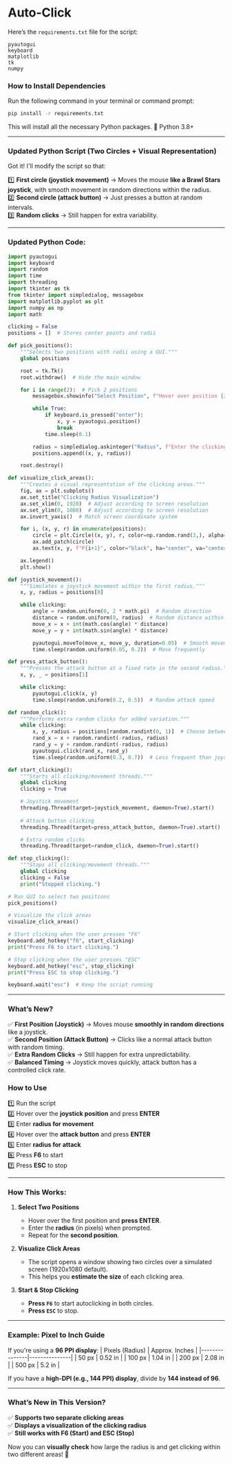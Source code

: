 # Auto-Click
Here’s the `requirements.txt` file for the script:

```
pyautogui
keyboard
matplotlib
tk
numpy
```

### **How to Install Dependencies**
Run the following command in your terminal or command prompt:
```bash
pip install -r requirements.txt
```

This will install all the necessary Python packages. 🚀
Python 3.8+

---


### **Updated Python Script (Two Circles + Visual Representation)**
Got it! I'll modify the script so that:  

1️⃣ **First circle (joystick movement)** → Moves the mouse **like a Brawl Stars joystick**, with smooth movement in random directions within the radius.  
2️⃣ **Second circle (attack button)** → Just presses a button at random intervals.  
3️⃣ **Random clicks** → Still happen for extra variability.  

---

### **Updated Python Code:**
```python
import pyautogui
import keyboard
import random
import time
import threading
import tkinter as tk
from tkinter import simpledialog, messagebox
import matplotlib.pyplot as plt
import numpy as np
import math

clicking = False
positions = []  # Stores center points and radii

def pick_positions():
    """Selects two positions with radii using a GUI."""
    global positions

    root = tk.Tk()
    root.withdraw()  # Hide the main window

    for i in range(2):  # Pick 2 positions
        messagebox.showinfo("Select Position", f"Hover over position {i+1} and press ENTER")

        while True:
            if keyboard.is_pressed("enter"):
                x, y = pyautogui.position()
                break
            time.sleep(0.1)

        radius = simpledialog.askinteger("Radius", f"Enter the clicking radius for Position {i+1} (px):", minvalue=1)
        positions.append((x, y, radius))

    root.destroy()

def visualize_click_areas():
    """Creates a visual representation of the clicking areas."""
    fig, ax = plt.subplots()
    ax.set_title("Clicking Radius Visualization")
    ax.set_xlim(0, 1920)  # Adjust according to screen resolution
    ax.set_ylim(0, 1080)  # Adjust according to screen resolution
    ax.invert_yaxis()  # Match screen coordinate system

    for i, (x, y, r) in enumerate(positions):
        circle = plt.Circle((x, y), r, color=np.random.rand(3,), alpha=0.5, label=f"Circle {i+1}")
        ax.add_patch(circle)
        ax.text(x, y, f"P{i+1}", color="black", ha="center", va="center")

    ax.legend()
    plt.show()

def joystick_movement():
    """Simulates a joystick movement within the first radius."""
    x, y, radius = positions[0]

    while clicking:
        angle = random.uniform(0, 2 * math.pi)  # Random direction
        distance = random.uniform(0, radius)  # Random distance within radius
        move_x = x + int(math.cos(angle) * distance)
        move_y = y + int(math.sin(angle) * distance)

        pyautogui.moveTo(move_x, move_y, duration=0.05)  # Smooth movement
        time.sleep(random.uniform(0.05, 0.2))  # Move frequently

def press_attack_button():
    """Presses the attack button at a fixed rate in the second radius."""
    x, y, _ = positions[1]

    while clicking:
        pyautogui.click(x, y)
        time.sleep(random.uniform(0.2, 0.5))  # Random attack speed

def random_click():
    """Performs extra random clicks for added variation."""
    while clicking:
        x, y, radius = positions[random.randint(0, 1)]  # Choose between both areas
        rand_x = x + random.randint(-radius, radius)
        rand_y = y + random.randint(-radius, radius)
        pyautogui.click(rand_x, rand_y)
        time.sleep(random.uniform(0.3, 0.7))  # Less frequent than joystick

def start_clicking():
    """Starts all clicking/movement threads."""
    global clicking
    clicking = True

    # Joystick movement
    threading.Thread(target=joystick_movement, daemon=True).start()
    
    # Attack button clicking
    threading.Thread(target=press_attack_button, daemon=True).start()

    # Extra random clicks
    threading.Thread(target=random_click, daemon=True).start()

def stop_clicking():
    """Stops all clicking/movement threads."""
    global clicking
    clicking = False
    print("Stopped clicking.")

# Run GUI to select two positions
pick_positions()

# Visualize the click areas
visualize_click_areas()

# Start clicking when the user presses "F6"
keyboard.add_hotkey("f6", start_clicking)
print("Press F6 to start clicking.")

# Stop clicking when the user presses "ESC"
keyboard.add_hotkey("esc", stop_clicking)
print("Press ESC to stop clicking.")

keyboard.wait("esc")  # Keep the script running
```

---

### **What’s New?**
✅ **First Position (Joystick)** → Moves mouse **smoothly in random directions** like a joystick.  
✅ **Second Position (Attack Button)** → Clicks like a normal attack button with random timing.  
✅ **Extra Random Clicks** → Still happen for extra unpredictability.  
✅ **Balanced Timing** → Joystick moves quickly, attack button has a controlled click rate.  

### **How to Use**
1️⃣ Run the script  
2️⃣ Hover over the **joystick position** and press **ENTER**  
3️⃣ Enter **radius for movement**  
4️⃣ Hover over the **attack button** and press **ENTER**  
5️⃣ Enter **radius for attack**  
6️⃣ Press **F6** to start  
7️⃣ Press **ESC** to stop  

---

### **How This Works:**
1. **Select Two Positions**  
   - Hover over the first position and **press ENTER**.
   - Enter the **radius** (in pixels) when prompted.
   - Repeat for the **second position**.

2. **Visualize Click Areas**  
   - The script opens a window showing two circles over a simulated screen (1920x1080 default).  
   - This helps you **estimate the size** of each clicking area.

3. **Start & Stop Clicking**  
   - **Press `F6`** to start autoclicking in both circles.  
   - **Press `ESC`** to stop.

---

### **Example: Pixel to Inch Guide**
If you're using a **96 PPI display**:
| Pixels (Radius) | Approx. Inches |
|---------------|---------------|
| 50 px | 0.52 in |
| 100 px | 1.04 in |
| 200 px | 2.08 in |
| 500 px | 5.2 in |

If you have a **high-DPI (e.g., 144 PPI) display**, divide by **144 instead of 96**.

---

### **What’s New in This Version?**
✅ **Supports two separate clicking areas**  
✅ **Displays a visualization of the clicking radius**  
✅ **Still works with F6 (Start) and ESC (Stop)**  

Now you can **visually check** how large the radius is and get clicking within two different areas! 🚀

